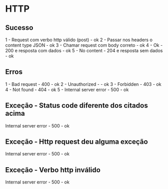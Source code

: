 # HTTP

##  Sucesso
 1 - Request com verbo http válido (post) - ok
 2 - Passar nos headers o content type JSON - ok
 3 - Chamar request com body correto - ok
 4 - Ok - 200 e resposta com dados - ok
 5 - No content - 204 e resposta sem dados - ok

##  Erros
 1 - Bad request - 400 - ok
 2 - Unauthorized -  - ok
 3 - Forbidden - 403 - ok
 4 - Not found - 404 - ok
 5 - Internal server error - 500 - ok

##  Exceção - Status code diferente dos citados acima
 Internal server error - 500 - ok

##  Exceção - Http request deu alguma exceção
 Internal server error - 500  - ok

##  Exceção - Verbo http inválido
 Internal server error - 500 - ok